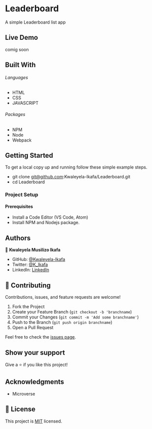 # Leaderboard
A simple Leaderboard list app 

## Live Demo
comig soon

## Built With

###### Languages 
- HTML
- CSS
- JAVASCRIPT

###### Packages 
- NPM
- Node
- Webpack

## Getting Started

To get a local copy up and running follow these simple example steps.

- git clone git@github.com:Kwaleyela-Ikafa/Leaderboard.git
- cd Leaderboard

### Project Setup

#### Prerequisites
- Install a Code Editor (VS Code, Atom)
- Install NPM and Nodejs package.


## Authors

👤 **Kwaleyela Musilizo Ikafa**

- GitHub: [@Kwaleyela-Ikafa](https://github.com/Kwaleyela-Ikafa)
- Twitter: [@K_Ikafa](https://twitter.com/K_Ikafa)
- LinkedIn: [LinkedIn](https://zm.linkedin.com/in/kwaleyela-musilizo-ikafa-abaa1a20b?trk=people-guest_people_search-card)


## 🤝 Contributing

Contributions, issues, and feature requests are welcome!

1. Fork the Project
2. Create your Feature Branch (`git checkout -b 'branchname`)
3. Commit your Changes (`git commit -m 'Add some branchname'`)
4. Push to the Branch (`git push origin branchname`)
5. Open a Pull Request

Feel free to check the [issues page](../../issues/).

## Show your support

Give a ⭐️ if you like this project!

## Acknowledgments

- Microverse

## 📝 License

This project is [MIT](./MIT.md) licensed.
